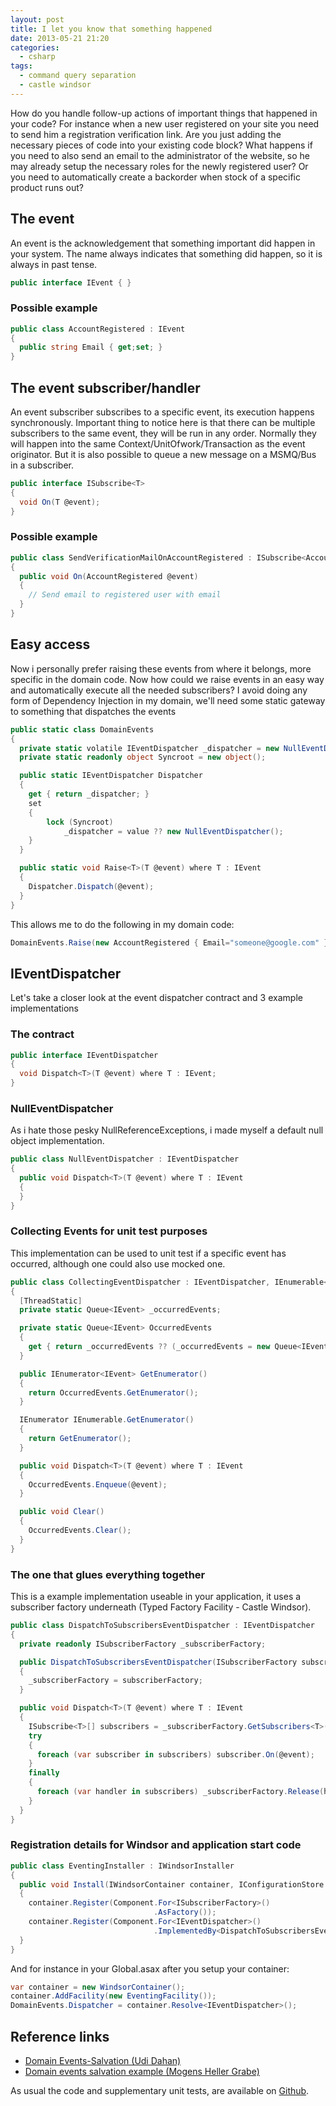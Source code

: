 ```yaml
---
layout: post
title: I let you know that something happened
date: 2013-05-21 21:20
categories:
  - csharp
tags:
  - command query separation
  - castle windsor
---
```


How do you handle follow-up actions of important things that happened in your code? For instance when a new user registered on your site you need to send him a registration verification link. Are you just adding the necessary pieces of code into your existing code block? What happens if you need to also send an email to the administrator of the website, so he may already setup the necessary roles for the newly registered user? Or you need to automatically create a backorder when stock of a specific product runs out?

## The event

An event is the acknowledgement that something important did happen in your system. The name always indicates that something did happen, so it is always in past tense.

```csharp
public interface IEvent { }
```

### Possible example

```csharp
public class AccountRegistered : IEvent
{
  public string Email { get;set; }
}
```

## The event subscriber/handler

An event subscriber subscribes to a specific event, its execution happens synchronously. Important thing to notice here is that there can be multiple subscribers to the same event, they will be run in any order. Normally they will happen into the same Context/UnitOfwork/Transaction as the event originator. But it is also possible to queue a new message on a MSMQ/Bus in a subscriber.

```csharp
public interface ISubscribe<T>
{
  void On(T @event);
}
```

### Possible example

```csharp
public class SendVerificationMailOnAccountRegistered : ISubscribe<AccountRegistered>
{
  public void On(AccountRegistered @event)
  {
    // Send email to registered user with email
  }
}
```

## Easy access

Now i personally prefer raising these events from where it belongs, more specific in the domain code. Now how could we raise events in an easy way and automatically execute all the needed subscribers? I avoid doing any form of Dependency Injection in my domain, we'll need some static gateway to something that dispatches the events

```csharp
public static class DomainEvents
{
  private static volatile IEventDispatcher _dispatcher = new NullEventDispatcher();
  private static readonly object Syncroot = new object();

  public static IEventDispatcher Dispatcher
  {
    get { return _dispatcher; }
    set
    {
        lock (Syncroot)
            _dispatcher = value ?? new NullEventDispatcher();
    }
  }

  public static void Raise<T>(T @event) where T : IEvent
  {
    Dispatcher.Dispatch(@event);
  }
}
```

This allows me to do the following in my domain code:

```csharp
DomainEvents.Raise(new AccountRegistered { Email="someone@google.com" });
```

## IEventDispatcher

Let's take a closer look at the event dispatcher contract and 3 example implementations

### The contract

```csharp
public interface IEventDispatcher
{
  void Dispatch<T>(T @event) where T : IEvent;
}
```

### NullEventDispatcher

As i hate those pesky NullReferenceExceptions, i made myself a default null object implementation.

```csharp
public class NullEventDispatcher : IEventDispatcher
{
  public void Dispatch<T>(T @event) where T : IEvent
  {
  }
}
```

### Collecting Events for unit test purposes

This implementation can be used to unit test if a specific event has occurred, although one could also use mocked one.

```csharp
public class CollectingEventDispatcher : IEventDispatcher, IEnumerable<IEvent>
{
  [ThreadStatic]
  private static Queue<IEvent> _occurredEvents;

  private static Queue<IEvent> OccurredEvents
  {
    get { return _occurredEvents ?? (_occurredEvents = new Queue<IEvent>()); }
  }

  public IEnumerator<IEvent> GetEnumerator()
  {
    return OccurredEvents.GetEnumerator();
  }

  IEnumerator IEnumerable.GetEnumerator()
  {
    return GetEnumerator();
  }

  public void Dispatch<T>(T @event) where T : IEvent
  {
    OccurredEvents.Enqueue(@event);
  }

  public void Clear()
  {
    OccurredEvents.Clear();
  }
}
```

### The one that glues everything together

This is a example implementation useable in your application, it uses a subscriber factory underneath (Typed Factory Facility - Castle Windsor).

```csharp
public class DispatchToSubscribersEventDispatcher : IEventDispatcher
{
  private readonly ISubscriberFactory _subscriberFactory;

  public DispatchToSubscribersEventDispatcher(ISubscriberFactory subscriberFactory)
  {
    _subscriberFactory = subscriberFactory;
  }

  public void Dispatch<T>(T @event) where T : IEvent
  {
    ISubscribe<T>[] subscribers = _subscriberFactory.GetSubscribers<T>();
    try
    {
      foreach (var subscriber in subscribers) subscriber.On(@event);
    }
    finally
    {
      foreach (var handler in subscribers) _subscriberFactory.Release(handler);
    }
  }
}
```

### Registration details for Windsor and application start code

```csharp
public class EventingInstaller : IWindsorInstaller
{
  public void Install(IWindsorContainer container, IConfigurationStore store)
  {
    container.Register(Component.For<ISubscriberFactory>()
                                .AsFactory());
    container.Register(Component.For<IEventDispatcher>()
                                .ImplementedBy<DispatchToSubscribersEventDispatcher>());
  }
}
```

And for instance in your Global.asax after you setup your container:

```csharp
var container = new WindsorContainer();
container.AddFacility(new EventingFacility());
DomainEvents.Dispatcher = container.Resolve<IEventDispatcher>();
```

## Reference links

- [Domain Events-Salvation (Udi Dahan)](http://www.udidahan.com/2009/06/14/domain-events-salvation/)
- [Domain events salvation example (Mogens Heller Grabe)](https://mookid.dk/2012/12/13/domain-events-salvation-example/)

As usual the code and supplementary unit tests, are available on [Github](https://github.com/tommarien/Sapphire "Sapphire Github Repository").
